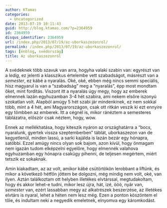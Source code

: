 ```yaml
---
author: KTamas
categories:
  - Uncategorized
date: 2013-07-19 10:11:43
guid: http://blog.ktamas.com/?p=2364959
id: 2364959
disqus_identifier: 2364959
url: /index.php/2013/07/19/az-uborkaszezonrol/
permalink: /index.php/2013/07/19/az-uborkaszezonrol/
tags: [énblog, svédország]
title: Az uborkaszezonról
---
```


A svédeknek több szavuk van arra, hogyha valaki szabin van: egyrészt van a _ledig_, ez jelenti a klasszikus értelembe vett szabadságot, másrészt van a _semester_, ez kábé a nyaralás. Oké, oké, ebben még nincs semmi speciális, hisz magyarul is van a &#8220;szabadság&#8221; meg a &#8220;nyaralás&#8221;, épp most mondtam őket, mint fordítás. Viszont itt a nyaralás úgy megy, hogy az emberek elmennek lazán egyhuzamban 3-4 hét szabira, ami nekem elsőre iszonyú szokatlan volt. Alapból amúgy 5 hét szabi jár mindenkinek, ez nem sokkal több, mint a 4 hét, ami Magyarországon, csak ott ritkán veszik ki ezt ennyire egy tömbben az emberek. Itt a cégnél is, mikor ránéztem a semesteres táblázatra, először csak néztem, hogy, wow.

Ennek az mellékhatása, hogy kiteszik nyáron az országhatárra a &#8220;bocs, nyaralunk, gyertek vissza szeptemberben&#8221; táblát, uborkaszezon van de kegyetlenül, minden lassú, a sarki kajálda is lazán bezár egy hónapra, satöbbi. Ezzel amúgy nincs olyan sok bajom, azon kívül, hogy önmagam nem igazán tudom elképzelni egyelőre, hogy elmennék valahova egyhuzamban egy hónapra csakúgy pihenni, de teljesen megértem, miért tetszik ez sokaknak. 

Amin kiakadtam, az az volt, amikor kábé csütörtökön lerobbant a liftünk, és mikor a következő hétfőn jöttem be dolgozni, még mindig nem volt, oké, van ilyen. Aztán találkoztam ott helyben illetékes elvtárssal, megtudakoltam, hogy és akkor lehet-e tudni, mikor lesz újra, hát, izé, ööö, nyár van, _semester_ van, ezért lassabban megy az alkatrészek beszerzése, az illetékes elvtárs is nyaral, lehet a héten nem lesz még. Ezen a ponton köszöntem el tőle, és indultam neki a negyedik emeletnek, elnyomva egy káromkodást.

